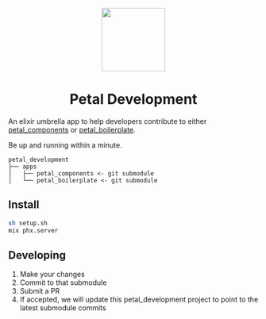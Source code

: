 <p align="center">
  <img src="https://res.cloudinary.com/wickedsites/image/upload/v1635752721/petal/logo_rh2ras.png" height="128">
  <h1 align="center">Petal Development</h1>
</p>

An elixir umbrella app to help developers contribute to either [petal_components](https://github.com/petalframework/petal_components) or [petal_boilerplate](https://github.com/petalframework/petal_boilerplate).

Be up and running within a minute.

```
petal_development
├── apps
│   ├── petal_components <- git submodule
│   └── petal_boilerplate <- git submodule
```

## Install

```bash
sh setup.sh
mix phx.server
```
## Developing

1. Make your changes
2. Commit to that submodule
3. Submit a PR
4. If accepted, we will update this petal_development project to point to the latest submodule commits

